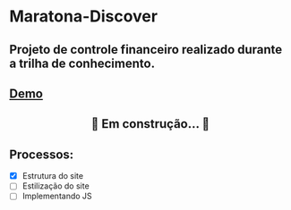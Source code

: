 # Maratona-Discover
## Projeto de controle financeiro realizado durante a trilha de conhecimento.
## [Demo](https://layannehonorato.github.io/Maratona-Dicover/)
<h2 align="center"> 
	🚧 Em construção...  🚧
</h2>

## Processos:
- [x] Estrutura do site
- [ ] Estilização do site
- [ ] Implementando JS
